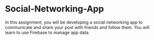 # Social-Networking-App
In this assignment, you will be developing a social networking app to communicate and share your post with friends and follow them. You will learn to use Firebase to manage app data.
